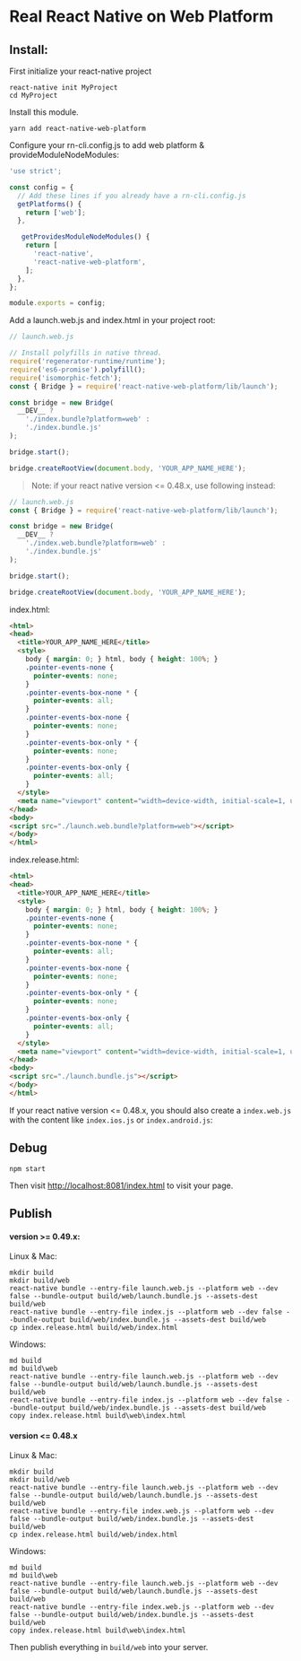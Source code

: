 # Real React Native on Web Platform

## Install:

First initialize your react-native project

```shell
react-native init MyProject
cd MyProject
```

Install this module.

```shell
yarn add react-native-web-platform
```

Configure your rn-cli.config.js to add web platform & provideModuleNodeModules:

```javascript
'use strict';

const config = {
  // Add these lines if you already have a rn-cli.config.js
  getPlatforms() {
    return ['web'];
  },

   getProvidesModuleNodeModules() {
    return [
      'react-native',
      'react-native-web-platform',
    ];
  },
};

module.exports = config;
```

Add a launch.web.js and index.html in your project root:

```javascript
// launch.web.js

// Install polyfills in native thread.
require('regenerator-runtime/runtime');
require('es6-promise').polyfill();
require('isomorphic-fetch');
const { Bridge } = require('react-native-web-platform/lib/launch');

const bridge = new Bridge(
  __DEV__ ?
    './index.bundle?platform=web' :
    './index.bundle.js'
);

bridge.start();

bridge.createRootView(document.body, 'YOUR_APP_NAME_HERE');
```

> Note: if your react native version <= 0.48.x, use following instead:

```javascript
// launch.web.js
const { Bridge } = require('react-native-web-platform/lib/launch');

const bridge = new Bridge(
  __DEV__ ?
    './index.web.bundle?platform=web' :
    './index.bundle.js'
);

bridge.start();

bridge.createRootView(document.body, 'YOUR_APP_NAME_HERE');
```

index.html:

```html
<html>
<head>
  <title>YOUR_APP_NAME_HERE</title>
  <style>
    body { margin: 0; } html, body { height: 100%; }
    .pointer-events-none {
      pointer-events: none;
    }
    .pointer-events-box-none * {
      pointer-events: all;
    }
    .pointer-events-box-none {
      pointer-events: none;
    }
    .pointer-events-box-only * {
      pointer-events: none;
    }
    .pointer-events-box-only {
      pointer-events: all;
    }
  </style>
  <meta name="viewport" content="width=device-width, initial-scale=1, user-scalable=no">
</head>
<body>
<script src="./launch.web.bundle?platform=web"></script>
</body>
</html>
```

index.release.html:

```html
<html>
<head>
  <title>YOUR_APP_NAME_HERE</title>
  <style>
    body { margin: 0; } html, body { height: 100%; }
    .pointer-events-none {
      pointer-events: none;
    }
    .pointer-events-box-none * {
      pointer-events: all;
    }
    .pointer-events-box-none {
      pointer-events: none;
    }
    .pointer-events-box-only * {
      pointer-events: none;
    }
    .pointer-events-box-only {
      pointer-events: all;
    }
  </style>
  <meta name="viewport" content="width=device-width, initial-scale=1, user-scalable=no">
</head>
<body>
<script src="./launch.bundle.js"></script>
</body>
</html>
```

If your react native version <= 0.48.x, you should also create a `index.web.js` with the content like `index.ios.js` or `index.android.js`:

## Debug

```shell
npm start
```

Then visit [http://localhost:8081/index.html](http://localhost:8081/index.html) to visit your page.

## Publish

#### version >= 0.49.x:

Linux & Mac:

```shell
mkdir build
mkdir build/web
react-native bundle --entry-file launch.web.js --platform web --dev false --bundle-output build/web/launch.bundle.js --assets-dest build/web
react-native bundle --entry-file index.js --platform web --dev false --bundle-output build/web/index.bundle.js --assets-dest build/web
cp index.release.html build/web/index.html
```

Windows: 

```shell
md build
md build\web
react-native bundle --entry-file launch.web.js --platform web --dev false --bundle-output build/web/launch.bundle.js --assets-dest build/web
react-native bundle --entry-file index.js --platform web --dev false --bundle-output build/web/index.bundle.js --assets-dest build/web
copy index.release.html build\web\index.html
```

#### version <= 0.48.x

Linux & Mac:

```shell
mkdir build
mkdir build/web
react-native bundle --entry-file launch.web.js --platform web --dev false --bundle-output build/web/launch.bundle.js --assets-dest build/web
react-native bundle --entry-file index.web.js --platform web --dev false --bundle-output build/web/index.bundle.js --assets-dest build/web
cp index.release.html build/web/index.html
```

Windows: 

```shell
md build
md build\web
react-native bundle --entry-file launch.web.js --platform web --dev false --bundle-output build/web/launch.bundle.js --assets-dest build/web
react-native bundle --entry-file index.web.js --platform web --dev false --bundle-output build/web/index.bundle.js --assets-dest build/web
copy index.release.html build\web\index.html
```

Then publish everything in `build/web` into your server.
